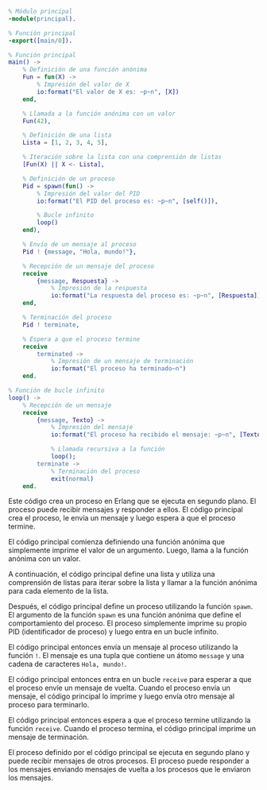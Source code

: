 ```erlang
% Módulo principal
-module(principal).

% Función principal
-export([main/0]).

% Función principal
main() ->
    % Definición de una función anónima
    Fun = fun(X) ->
        % Impresión del valor de X
        io:format("El valor de X es: ~p~n", [X])
    end,

    % Llamada a la función anónima con un valor
    Fun(42),

    % Definición de una lista
    Lista = [1, 2, 3, 4, 5],

    % Iteración sobre la lista con una comprensión de listas
    [Fun(X) || X <- Lista],

    % Definición de un proceso
    Pid = spawn(fun() ->
        % Impresión del valor del PID
        io:format("El PID del proceso es: ~p~n", [self()]),

        % Bucle infinito
        loop()
    end),

    % Envío de un mensaje al proceso
    Pid ! {message, "Hola, mundo!"},

    % Recepción de un mensaje del proceso
    receive
        {message, Respuesta} ->
            % Impresión de la respuesta
            io:format("La respuesta del proceso es: ~p~n", [Respuesta])
    end,

    % Terminación del proceso
    Pid ! terminate,

    % Espera a que el proceso termine
    receive
        terminated ->
            % Impresión de un mensaje de terminación
            io:format("El proceso ha terminado~n")
    end.

% Función de bucle infinito
loop() ->
    % Recepción de un mensaje
    receive
        {message, Texto} ->
            % Impresión del mensaje
            io:format("El proceso ha recibido el mensaje: ~p~n", [Texto]),

            % Llamada recursiva a la función
            loop();
        terminate ->
            % Terminación del proceso
            exit(normal)
    end.
```

Este código crea un proceso en Erlang que se ejecuta en segundo plano. El proceso puede recibir mensajes y responder a ellos. El código principal crea el proceso, le envía un mensaje y luego espera a que el proceso termine.

El código principal comienza definiendo una función anónima que simplemente imprime el valor de un argumento. Luego, llama a la función anónima con un valor.

A continuación, el código principal define una lista y utiliza una comprensión de listas para iterar sobre la lista y llamar a la función anónima para cada elemento de la lista.

Después, el código principal define un proceso utilizando la función `spawn`. El argumento de la función `spawn` es una función anónima que define el comportamiento del proceso. El proceso simplemente imprime su propio PID (identificador de proceso) y luego entra en un bucle infinito.

El código principal entonces envía un mensaje al proceso utilizando la función `!`. El mensaje es una tupla que contiene un átomo `message` y una cadena de caracteres `Hola, mundo!`.

El código principal entonces entra en un bucle `receive` para esperar a que el proceso envíe un mensaje de vuelta. Cuando el proceso envía un mensaje, el código principal lo imprime y luego envía otro mensaje al proceso para terminarlo.

El código principal entonces espera a que el proceso termine utilizando la función `receive`. Cuando el proceso termina, el código principal imprime un mensaje de terminación.

El proceso definido por el código principal se ejecuta en segundo plano y puede recibir mensajes de otros procesos. El proceso puede responder a los mensajes enviando mensajes de vuelta a los procesos que le enviaron los mensajes.